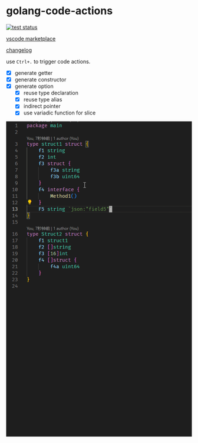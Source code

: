 # golang-code-actions

[![test status](https://github.com/NateScarlet/golang-code-actions/actions/workflows/test.yml/badge.svg)](https://github.com/NateScarlet/golang-code-actions/actions/workflows/test.yml)

[vscode marketplace](https://marketplace.visualstudio.com/items?itemName=nate-scarlet.golang-code-actions)

[changelog](https://github.com/NateScarlet/golang-code-actions/blob/master/CHANGELOG.md)

use `Ctrl+.` to trigger code actions.

- [x] generate getter
- [x] generate constructor
- [x] generate option
  - [x] reuse type declaration
  - [x] reuse type alias
  - [x] indirect pointer
  - [x] use variadic function for slice

![demo.gif](https://raw.githubusercontent.com/NateScarlet/golang-code-actions/master/demo.gif)
